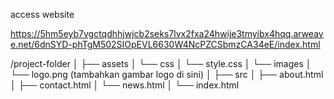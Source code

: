 access website 

https://5hm5eyb7vgctqdhhjwjcb2seks7lvx2fxa24hwije3tmyibx4hqq.arweave.net/6dnSYD-phTgM502SIOpEVL6630W4NcPZCSbmzCA34eE/index.html


/project-folder
│
├── assets
│   └── css
│       └── style.css
│   └── images
│       └── logo.png (tambahkan gambar logo di sini)
│
├── src
│   ├── about.html
│   ├── contact.html
│   └── news.html
│
└── index.html
